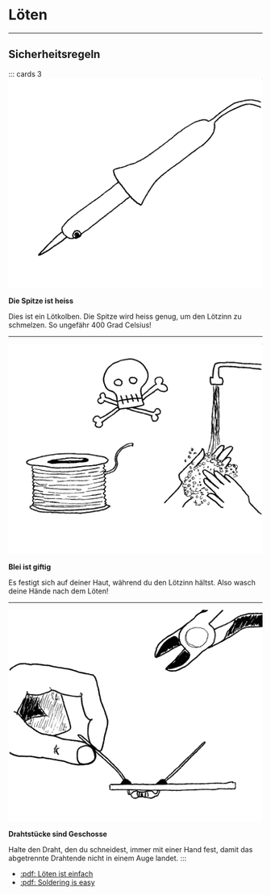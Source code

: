 # Löten
---

## Sicherheitsregeln

::: cards 3
![](images/soldering-iron.png)

**Die Spitze ist heiss**

Dies ist ein Lötkolben. Die Spitze wird heiss genug, um den Lötzinn zu schmelzen. So ungefähr 400 Grad Celsius!

***
![](images/soldering-plumbum.png)

**Blei ist giftig**

Es festigt sich auf deiner Haut, während du den Lötzinn hältst. Also wasch deine Hände nach dem Löten!

***
![](images/soldering-cut.png)

**Drahtstücke sind Geschosse**

Halte den Draht, den du schneidest, immer mit einer Hand fest, damit das abgetrennte Drahtende nicht in einem Auge landet.
:::

* [:pdf: Löten ist einfach](loeten-ist-einfach.pdf)
* [:pdf: Soldering is easy](soldering-is-easy.pdf)
